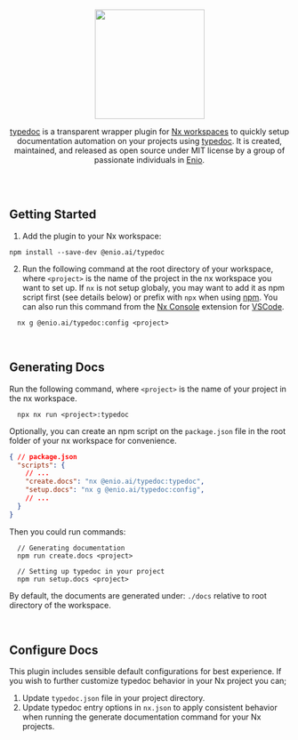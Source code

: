 <br>

<p align="center">
  <img width="197" src="https://github.com/enio-ireland/enio/blob/develop/images/enio.png?raw=true">
</p>

<p align="center">
  <a href="https://github.com/enio-ireland/enio/tree/develop/packages/typedoc">typedoc</a> is a transparent wrapper plugin for <a href="https://nx.dev">Nx workspaces</a> to quickly setup documentation automation on your projects using <a href="https://www.npmjs.com/package/typedoc">typedoc</a>. It is created, maintained, and released as open source under MIT license by a group of passionate individuals in <a href="https://github.com/enio-ireland/enio">Enio</a>.
</p>

<br>
<br>

## Getting Started

1. Add the plugin to your Nx workspace:

```shell script
npm install --save-dev @enio.ai/typedoc
```

2. Run the following command at the root directory of your workspace, where `<project>` is the name of the project in the nx workspace you want to set up. If `nx` is not setup globaly, you may want to add it as npm script first (see details below) or prefix with `npx` when using [npm](https://npmjs.com). You can also run this command from the [Nx Console](https://marketplace.visualstudio.com/items?itemName=nrwl.angular-console) extension for [VSCode](https://code.visualstudio.com).

```shell script
  nx g @enio.ai/typedoc:config <project>
```

<br>

## Generating Docs

Run the following command, where `<project>` is the name of your project in the nx workspace.

```shell script
  npx nx run <project>:typedoc
```

Optionally, you can create an npm script on the `package.json` file in the root folder of your nx workspace for convenience.

```json
{ // package.json
  "scripts": {
    // ...
    "create.docs": "nx @enio.ai/typedoc:typedoc",
    "setup.docs": "nx g @enio.ai/typedoc:config",
    // ...
  }
}
```

Then you could run commands:

```shell script
  // Generating documentation
  npm run create.docs <project>

  // Setting up typedoc in your project
  npm run setup.docs <project>
```

By default, the documents are generated under: `./docs` relative to root directory of the workspace.

<br>

## Configure Docs

This plugin includes sensible default configurations for best experience. 
If you wish to further customize typedoc behavior in your Nx project you can;

1. Update `typedoc.json` file in your project directory.
2. Update typedoc entry options in `nx.json` to apply consistent behavior when running the generate documentation command for your Nx projects.
